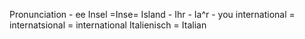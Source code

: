 Pronunciation - ee
Insel =Inse= Island  -
Ihr - Ia^r - you
international = internatsional = international 
Italienisch = Italian
